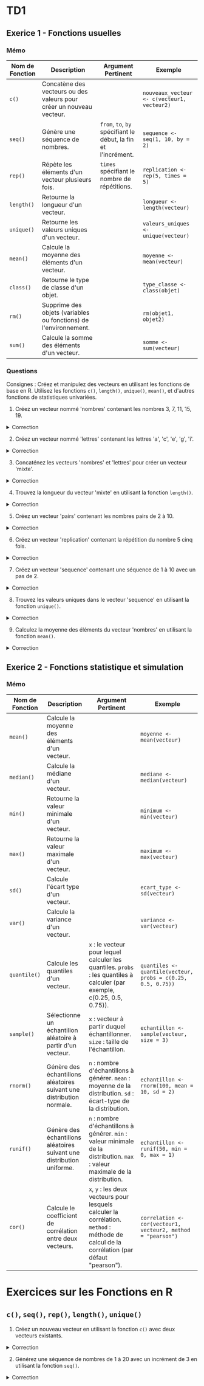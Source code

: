 # TD1

## Exerice 1 -  Fonctions usuelles

### Mémo
| Nom de Fonction | Description | Argument Pertinent | Exemple |
|------------------|-------------|--------------------|---------|
| `c()` | Concatène des vecteurs ou des valeurs pour créer un nouveau vecteur. |  | `nouveaux_vecteur <- c(vecteur1, vecteur2)` |
| `seq()` | Génère une séquence de nombres. | `from`, `to`, `by` spécifiant le début, la fin et l'incrément. | `sequence <- seq(1, 10, by = 2)` |
| `rep()` | Répète les éléments d'un vecteur plusieurs fois. | `times` spécifiant le nombre de répétitions. | `replication <- rep(5, times = 5)` |
| `length()` | Retourne la longueur d'un vecteur. |  | `longueur <- length(vecteur)` |
| `unique()` | Retourne les valeurs uniques d'un vecteur. |  | `valeurs_uniques <- unique(vecteur)` |
| `mean()` | Calcule la moyenne des éléments d'un vecteur. || `moyenne <- mean(vecteur)` |
| `class()` | Retourne le type de classe d'un objet. |  | `type_classe <- class(objet)` |
| `rm()` | Supprime des objets (variables ou fonctions) de l'environnement. | | `rm(objet1, objet2)` |
| `sum()` | Calcule la somme des éléments d'un vecteur. | | `somme <- sum(vecteur)` |


### Questions

Consignes :
Créez et manipulez des vecteurs en utilisant les fonctions de base en R. Utilisez les fonctions `c()`, `length()`, `unique()`, `mean()`, et d'autres fonctions de statistiques univariées.

1. Créez un vecteur nommé 'nombres' contenant les nombres 3, 7, 11, 15, 19.

<details>
<summary>Correction</summary>

```r 
nombres <- c(3, 7, 11, 15, 19)
```
</details>

2. Créez un vecteur nommé 'lettres' contenant les lettres 'a', 'c', 'e', 'g', 'i'.
<details>
<summary>Correction</summary>

```r
lettres <- c('a', 'c', 'e', 'g', 'i')
```
</details>

3. Concaténez les vecteurs 'nombres' et 'lettres' pour créer un vecteur 'mixte'.
<details>
<summary>Correction</summary>

```r
mixte <- c(nombres, lettres)
```
</details>

4. Trouvez la longueur du vecteur 'mixte' en utilisant la fonction `length()`.
<details>
<summary>Correction</summary>

```r
longueur_mixte <- length(mixte)
```
</details>

5. Créez un vecteur 'pairs' contenant les nombres pairs de 2 à 10.
<details>
<summary>Correction</summary>

```r
pairs <- seq(2, 10, by = 2)
```
</details>

6. Créez un vecteur 'replication' contenant la répétition du nombre 5 cinq fois.
<details>
<summary>Correction</summary>

```r
replication <- rep(5, times = 5)
```
</details>

7. Créez un vecteur 'sequence' contenant une séquence de 1 à 10 avec un pas de 2.
<details>
<summary>Correction</summary>

```r
sequence <- seq(1, 10, by = 2)
```
</details>

8. Trouvez les valeurs uniques dans le vecteur 'sequence' en utilisant la fonction `unique()`.
<details>
<summary>Correction</summary>

```r
valeurs_uniques <- unique(sequence)
```
</details>

9.  Calculez la moyenne des éléments du vecteur 'nombres' en utilisant la fonction `mean()`.
<details>
<summary>Correction</summary>

```r
moyenne_nombres <- mean(nombres)
```
</details>


## Exerice 2 -  Fonctions statistique et simulation

### Mémo

| Nom de Fonction | Description | Argument Pertinent | Exemple |
|------------------|-------------|--------------------|---------|
| `mean()` | Calcule la moyenne des éléments d'un vecteur. || `moyenne <- mean(vecteur)` |
| `median()` | Calcule la médiane d'un vecteur. | | `mediane <- median(vecteur)` |
| `min()` | Retourne la valeur minimale d'un vecteur. |  | `minimum <- min(vecteur)` |
| `max()` | Retourne la valeur maximale d'un vecteur. |  | `maximum <- max(vecteur)` |
| `sd()` | Calcule l'écart type d'un vecteur. |  | `ecart_type <- sd(vecteur)` |
| `var()` | Calcule la variance d'un vecteur. |  | `variance <- var(vecteur)` |
| `quantile()` | Calcule les quantiles d'un vecteur. | `x` : le vecteur pour lequel calculer les quantiles. `probs` : les quantiles à calculer (par exemple, c(0.25, 0.5, 0.75)). | `quantiles <- quantile(vecteur, probs = c(0.25, 0.5, 0.75))` |
| `sample()` | Sélectionne un échantillon aléatoire à partir d'un vecteur. | `x` : vecteur à partir duquel échantillonner. `size` : taille de l'échantillon. | `echantillon <- sample(vecteur, size = 3)` |
| `rnorm()` | Génère des échantillons aléatoires suivant une distribution normale. | `n` : nombre d'échantillons à générer. `mean` : moyenne de la distribution. `sd` : écart-type de la distribution. | `echantillon <- rnorm(100, mean = 10, sd = 2)` |
| `runif()` | Génère des échantillons aléatoires suivant une distribution uniforme. | `n` : nombre d'échantillons à générer. `min` : valeur minimale de la distribution. `max` : valeur maximale de la distribution. | `echantillon <- runif(50, min = 0, max = 1)` |
| `cor()` | Calcule le coefficient de corrélation entre deux vecteurs. | `x`, `y` : les deux vecteurs pour lesquels calculer la corrélation. `method` : méthode de calcul de la corrélation (par défaut "pearson"). | `correlation <- cor(vecteur1, vecteur2, method = "pearson")` |







# Exercices sur les Fonctions en R

## `c()`, `seq()`, `rep()`, `length()`, `unique()`

1. Créez un nouveau vecteur en utilisant la fonction `c()` avec deux vecteurs existants.
<details>
<summary>Correction</summary>

```r
nouveau_vecteur <- c(vecteur1, vecteur2)
```
</details>

2. Générez une séquence de nombres de 1 à 20 avec un incrément de 3 en utilisant la fonction `seq()`.
<details>
<summary>Correction</summary>

```r
sequence <- seq(1, 20, by = 3)
```

3. Répétez les éléments du vecteur [2, 4, 6] cinq fois en utilisant la fonction `rep()`.
<details>
<summary>Correction</summary>

```r
replication <- rep(c(2, 4, 6), times = 5)
```
</details>

4. Trouvez la longueur du vecteur [10, 20, 30, 40] en utilisant la fonction `length()`.
<details>
<summary>Correction</summary>

```r
longueur <- length(c(10, 20, 30, 40))
```
</details>

5. Créez un vecteur contenant les valeurs uniques du vecteur [1, 2, 2, 3, 3, 3] en utilisant la fonction `unique()`.
<details>
<summary>Correction</summary>

```r
valeurs_uniques <- unique(c(1, 2, 2, 3, 3, 3))
```
</details>

## `mean()`, `class()`, `rm()`, `sum()`

6. Calculez la moyenne du vecteur [5, 10, 15, 20] en utilisant la fonction `mean()`.
<details>
<summary>Correction</summary>

```r
moyenne <- mean(c(5, 10, 15, 20))
```
</details>

7. Obtenez le type de classe de l'objet "data_frame" en utilisant la fonction `class()`.
<details>
<summary>Correction</summary>

```r
type_classe <- class(data_frame)
```
</details>

8. Supprimez les objets "variable1" et "variable2" de l'environnement en utilisant la fonction `rm()`.
<details>
<summary>Correction</summary>

```r
rm(variable1, variable2)
```
</details>

9. Calculez la somme des éléments du vecteur [2, 4, 6, 8] en utilisant la fonction `sum()`.
<details>
<summary>Correction</summary>

```r
somme <- sum(c(2, 4, 6, 8))
```
</details>

## Combinaison des fonctions

10. Créez un nouveau vecteur en concaténant les vecteurs [1, 2] et [3, 4] avec la fonction `c()`.
<details>
<summary>Correction</summary>

```r
nouveau_vecteur <- c(1, 2, 3, 4)
```
</details>

11. Générez une séquence de nombres de 5 à 50 avec un incrément de 5, puis répétez-la trois fois.
<details>
<summary>Correction</summary>

```r
sequence <- seq(5, 50, by = 5)
repetition <- rep(sequence, times = 3)
```
</details>

12. Créez un vecteur contenant uniquement les valeurs uniques du vecteur [1, 2, 3, 2, 4, 5] en utilisant `c()` et `unique()`.
<details>
<summary>Correction</summary>

```r
valeurs_uniques <- unique(c(1, 2, 3, 2, 4, 5))
```
</details>

13. Supprimez tous les objets de l'environnement qui ont le type de classe "character".
<details>
<summary>Correction</summary>

```r
objets_a_supprimer <- ls(pattern = "character")
rm(list = objets_a_supprimer)
```
</details>

14. Calculez la moyenne et la somme des éléments du vecteur [10, 20, 30, 40, 50].
<details>
<summary>Correction</summary>

```r
moyenne <- mean(c(10, 20, 30, 40, 50))
somme <- sum(c(10, 20, 30, 40, 50))
```
</details>

## Utilisation avancée

15. Créez une séquence décroissante de -10 à -1 avec un incrément de 1.
<details>
<summary>Correction</summary>

```r
sequence_decroissante <- seq(-10, -1, by = 1)
```
</details>

16. Générez une séquence de nombres de 0 à 1 avec un incrément de 0.1.
<details>
<summary>Correction</summary>

```r
sequence <- seq(0, 1, by = 0.1)
```
</details>

17. Répétez les éléments du vecteur [1, 2, 3] deux fois, puis créez une séquence de 1 à 6.
<details>
<summary>Correction</summary>

```r
repetition <- rep(c(1, 2, 3), times = 2)
sequence <- seq(1, 6, by = 1)
```
</details>

18. Calculez la longueur d'une séquence de nombres de 5 à 100 avec un incrément de 10.
<details>
<summary>Correction</summary>

```r
longueur <- length(seq(5, 100, by = 10))
```
</details>

19. Créez un vecteur contenant les valeurs uniques du vecteur [3, 3, 2, 1, 1, 4, 4].
<details>
<summary>Correction</summary>

```r
valeurs_uniques <- unique(c(3, 3, 2, 1, 1, 4, 4))
```
</details>
